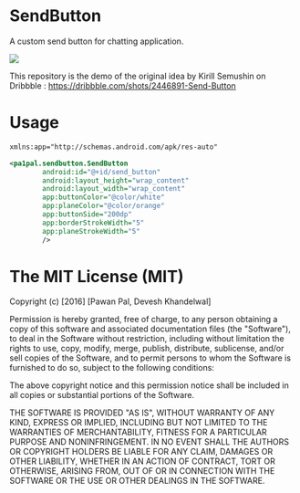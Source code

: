 # SendButton
A custom send button for chatting application. 


![](https://github.com/hanks-zyh/HTextView/blob/master/screenshot/demo3.gif)

This repository is the demo of the original idea by Kirill Semushin on Dribbble : https://dribbble.com/shots/2446891-Send-Button 


# Usage
```xml
xmlns:app="http://schemas.android.com/apk/res-auto"
```

```xml
<pa1pal.sendbutton.SendButton
        android:id="@+id/send_button"
        android:layout_height="wrap_content"
        android:layout_width="wrap_content"
        app:buttonColor="@color/white"
        app:planeColor="@color/orange"
        app:buttonSide="200dp"
        app:borderStrokeWidth="5"
        app:planeStrokeWidth="5"
        />
```

The MIT License (MIT)
===============

Copyright (c) [2016] [Pawan Pal, Devesh Khandelwal]

Permission is hereby granted, free of charge, to any person obtaining a copy
of this software and associated documentation files (the "Software"), to deal
in the Software without restriction, including without limitation the rights
to use, copy, modify, merge, publish, distribute, sublicense, and/or sell
copies of the Software, and to permit persons to whom the Software is
furnished to do so, subject to the following conditions:

The above copyright notice and this permission notice shall be included in all
copies or substantial portions of the Software.

THE SOFTWARE IS PROVIDED "AS IS", WITHOUT WARRANTY OF ANY KIND, EXPRESS OR
IMPLIED, INCLUDING BUT NOT LIMITED TO THE WARRANTIES OF MERCHANTABILITY,
FITNESS FOR A PARTICULAR PURPOSE AND NONINFRINGEMENT. IN NO EVENT SHALL THE
AUTHORS OR COPYRIGHT HOLDERS BE LIABLE FOR ANY CLAIM, DAMAGES OR OTHER
LIABILITY, WHETHER IN AN ACTION OF CONTRACT, TORT OR OTHERWISE, ARISING FROM,
OUT OF OR IN CONNECTION WITH THE SOFTWARE OR THE USE OR OTHER DEALINGS IN THE
SOFTWARE.
